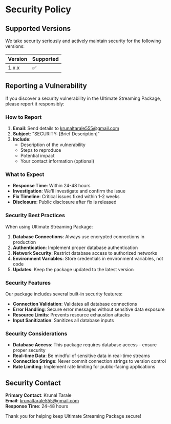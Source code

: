 # Security Policy

## Supported Versions

We take security seriously and actively maintain security for the following versions:

| Version | Supported          |
| ------- | ------------------ |
| 1.x.x   | :white_check_mark: |

## Reporting a Vulnerability

If you discover a security vulnerability in the Ultimate Streaming Package, please report it responsibly:

### How to Report

1. **Email**: Send details to [krunaltarale555@gmail.com](mailto:krunaltarale555@gmail.com)
2. **Subject**: "SECURITY: [Brief Description]"
3. **Include**:
   - Description of the vulnerability
   - Steps to reproduce
   - Potential impact
   - Your contact information (optional)

### What to Expect

- **Response Time**: Within 24-48 hours
- **Investigation**: We'll investigate and confirm the issue
- **Fix Timeline**: Critical issues fixed within 1-2 weeks
- **Disclosure**: Public disclosure after fix is released

### Security Best Practices

When using Ultimate Streaming Package:

1. **Database Connections**: Always use encrypted connections in production
2. **Authentication**: Implement proper database authentication
3. **Network Security**: Restrict database access to authorized networks
4. **Environment Variables**: Store credentials in environment variables, not code
5. **Updates**: Keep the package updated to the latest version

### Security Features

Our package includes several built-in security features:

- **Connection Validation**: Validates all database connections
- **Error Handling**: Secure error messages without sensitive data exposure
- **Resource Limits**: Prevents resource exhaustion attacks
- **Input Sanitization**: Sanitizes all database inputs

### Security Considerations

- **Database Access**: This package requires database access - ensure proper security
- **Real-time Data**: Be mindful of sensitive data in real-time streams
- **Connection Strings**: Never commit connection strings to version control
- **Rate Limiting**: Implement rate limiting for public-facing applications

## Security Contact

**Primary Contact**: Krunal Tarale  
**Email**: [krunaltarale555@gmail.com](mailto:krunaltarale555@gmail.com)  
**Response Time**: 24-48 hours

Thank you for helping keep Ultimate Streaming Package secure! 